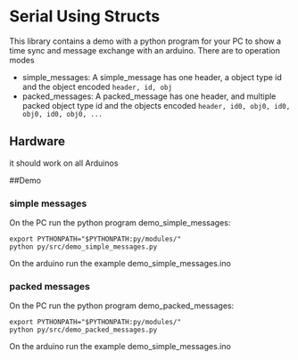 # Serial Using Structs
This library contains a demo with a python program for your PC to show a time sync and message exchange with an arduino.
There are to operation modes
- simple_messages: A simple_message has one header, a object type id and the object encoded
```header, id, obj```
- packed_messages: A packed_message has one header, and multiple packed object type id and the objects encoded
```header, id0, obj0, id0, obj0, id0, obj0, ...```
## Hardware
it should work on all Arduinos

##Demo
### simple messages
On the PC run the python program demo_simple_messages:
```
export PYTHONPATH="$PYTHONPATH:py/modules/"
python py/src/demo_simple_messages.py 
```
On the arduino run the example demo_simple_messages.ino
### packed messages
On the PC run the python program demo_packed_messages:
```
export PYTHONPATH="$PYTHONPATH:py/modules/"
python py/src/demo_packed_messages.py 
```
On the arduino run the example demo_simple_messages.ino
